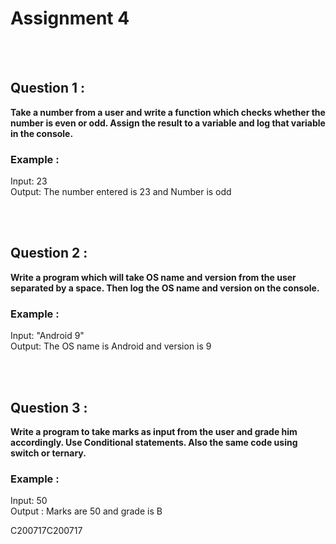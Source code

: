 # Assignment 4

<br><br>
## Question 1 :
**Take a number from a user and write a function which checks whether the number is even or
odd. Assign the result to a variable and log that variable in the console.**

### Example : 
Input: 23 <br>
Output: The number entered is 23 and Number is odd

<br><br>
## Question 2 :
**Write a program which will take OS name and version from the user separated by a space. Then
log the OS name and version on the console.**

### Example : 
Input: "Android 9" <br>
Output: The OS name is Android and version is 9

<br><br>
## Question 3 :
**Write a program to take marks as input from the user and grade him accordingly. Use Conditional
statements. Also the same code using switch or ternary.**

### Example :
Input: 50 <br>
Output : Marks are 50 and grade is B

C200717C200717
